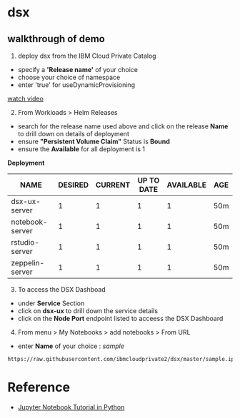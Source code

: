 # dsx

## walkthrough of demo

1. deploy dsx from the IBM Cloud Private Catalog
- specify a **'Release name'** of your choice
- choose your choice of namespace 
- enter 'true' for useDynamicProvisioning

[watch video](https://youtu.be/eH9IwyUqLRU)

2. From Workloads > Helm Releases 
- search for the release name used above and click on the release **Name** to drill down on details of deployment
- ensure **"Persistent Volume Claim"** Status is **Bound**
- ensure the **Available** for all deployment is 1

**Deployment**

| NAME	| DESIRED	| CURRENT	| UP TO DATE	| AVAILABLE	| AGE | 
| -------------| -------------| -------------| -------------| -------------| ------------- |
| dsx-ux-server	| 1	| 1	| 1	|1 | 50m |
| notebook-server	| 1	| 1	| 1	|1 | 50m |
| rstudio-server	| 1	| 1	| 1	|1 | 50m |
| zeppelin-server	| 1	| 1	| 1	|1 | 50m |

3. To access the DSX Dashboad
- under **Service** Section
- click on **dsx-ux** to drill down the service details
- click on the **Node Port** endpoint listed to acceess the DSX Dashboard

4. From menu > My Notebooks > add notebooks > From URL
- enter **Name** of your choice : *sample*

```
https://raw.githubusercontent.com/ibmcloudprivate2/dsx/master/sample.ipynb
```

# Reference
- [Jupyter Notebook Tutorial in Python](https://plot.ly/python/ipython-notebook-tutorial/)


